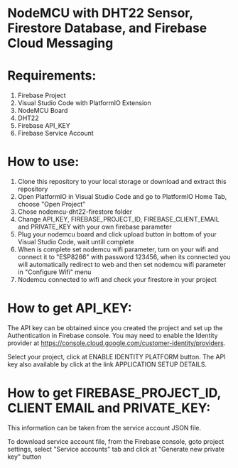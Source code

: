 # NodeMCU with DHT22 Sensor, Firestore Database, and Firebase Cloud Messaging

# Requirements:
1. Firebase Project
2. Visual Studio Code with PlatformIO Extension
3. NodeMCU Board
4. DHT22
5. Firebase API_KEY
6. Firebase Service Account

# How to use:
1. Clone this repository to your local storage or download and extract this repository
2. Open PlatformIO in Visual Studio Code and go to PlatformIO Home Tab, choose "Open Project"
3. Chose nodemcu-dht22-firestore folder
4. Change API_KEY, FIREBASE_PROJECT_ID, FIREBASE_CLIENT_EMAIL and PRIVATE_KEY with your own firebase parameter
5. Plug your nodemcu board and click upload button in bottom of your Visual Studio Code, wait untill complete
6. When is complete set nodemcu wifi parameter, turn on your wifi and connect it to "ESP8266" with password 123456, when its connected you will automatically redirect to web and then set nodemcu wifi parameter in "Configure Wifi" menu
7. Nodemcu connected to wifi and check your firestore in your project

# How to get API_KEY:
The API key can be obtained since you created the project and set up the Authentication in Firebase console. You may need to enable the Identity provider at https://console.cloud.google.com/customer-identity/providers.

Select your project, click at ENABLE IDENTITY PLATFORM button. The API key also available by click at the link APPLICATION SETUP DETAILS.

# How to get FIREBASE_PROJECT_ID, CLIENT EMAIL and PRIVATE_KEY:
This information can be taken from the service account JSON file.

To download service account file, from the Firebase console, goto project settings, select "Service accounts" tab and click at "Generate new private key" button
